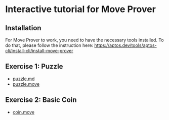 # Interactive tutorial for Move Prover

## Installation
For Move Prover to work, you need to have the necessary tools installed. To do that, please follow the instruction here: https://aptos.dev/tools/aptos-cli/install-cli/install-move-prover

## Exercise 1: Puzzle

* [puzzle.md](sources/puzzle.md)
* [puzzle.move](sources/puzzle.move)

## Exercise 2: Basic Coin
* [coin.move](sources/coin.move)
